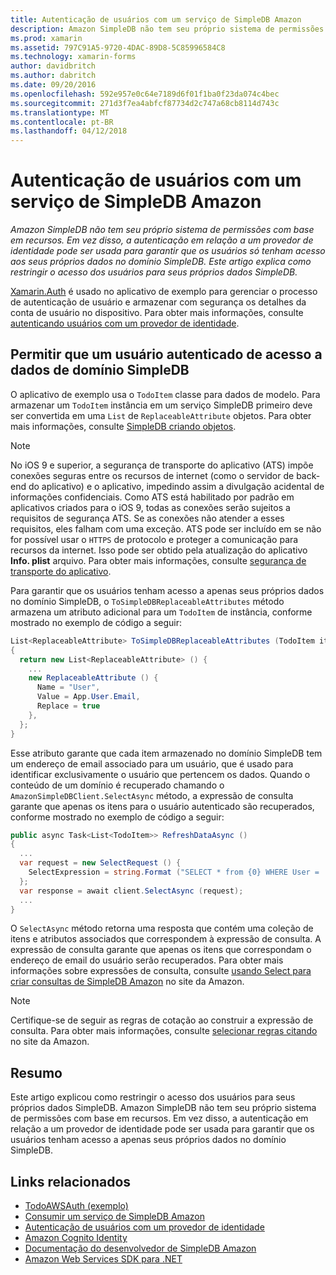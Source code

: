 ```yaml
---
title: Autenticação de usuários com um serviço de SimpleDB Amazon
description: Amazon SimpleDB não tem seu próprio sistema de permissões com base em recursos. Em vez disso, a autenticação em relação a um provedor de identidade pode ser usada para garantir que os usuários só tenham acesso aos seus próprios dados no domínio SimpleDB. Este artigo explica como restringir o acesso dos usuários para seus próprios dados SimpleDB.
ms.prod: xamarin
ms.assetid: 797C91A5-9720-4DAC-89D8-5C85996584C8
ms.technology: xamarin-forms
author: davidbritch
ms.author: dabritch
ms.date: 09/20/2016
ms.openlocfilehash: 592e957e0c64e7189d6f01f1ba0f23da074c4bec
ms.sourcegitcommit: 271d3f7ea4abfcf87734d2c747a68cb8114d743c
ms.translationtype: MT
ms.contentlocale: pt-BR
ms.lasthandoff: 04/12/2018
---
```

# <a name="authenticating-users-with-an-amazon-simpledb-service"></a>Autenticação de usuários com um serviço de SimpleDB Amazon

_Amazon SimpleDB não tem seu próprio sistema de permissões com base em recursos. Em vez disso, a autenticação em relação a um provedor de identidade pode ser usada para garantir que os usuários só tenham acesso aos seus próprios dados no domínio SimpleDB. Este artigo explica como restringir o acesso dos usuários para seus próprios dados SimpleDB._

[Xamarin.Auth](https://github.com/xamarin/Xamarin.Auth) é usado no aplicativo de exemplo para gerenciar o processo de autenticação de usuário e armazenar com segurança os detalhes da conta de usuário no dispositivo. Para obter mais informações, consulte [autenticando usuários com um provedor de identidade](~/xamarin-forms/data-cloud/authentication/oauth.md).

## <a name="allowing-an-authenticated-user-access-to-simpledb-domain-data"></a>Permitir que um usuário autenticado de acesso a dados de domínio SimpleDB

O aplicativo de exemplo usa o `TodoItem` classe para dados de modelo. Para armazenar um `TodoItem` instância em um serviço SimpleDB primeiro deve ser convertida em uma `List` de `ReplaceableAttribute` objetos. Para obter mais informações, consulte [SimpleDB criando objetos](~/xamarin-forms/data-cloud/consuming/aws.md).

> [!NOTE]
> No iOS 9 e superior, a segurança de transporte do aplicativo (ATS) impõe conexões seguras entre os recursos de internet (como o servidor de back-end do aplicativo) e o aplicativo, impedindo assim a divulgação acidental de informações confidenciais. Como ATS está habilitado por padrão em aplicativos criados para o iOS 9, todas as conexões serão sujeitos a requisitos de segurança ATS. Se as conexões não atender a esses requisitos, eles falham com uma exceção.
> ATS pode ser incluído em se não for possível usar o `HTTPS` de protocolo e proteger a comunicação para recursos da internet. Isso pode ser obtido pela atualização do aplicativo **Info. plist** arquivo. Para obter mais informações, consulte [segurança de transporte do aplicativo](~/ios/app-fundamentals/ats.md).

Para garantir que os usuários tenham acesso a apenas seus próprios dados no domínio SimpleDB, o `ToSimpleDBReplaceableAttributes` método armazena um atributo adicional para um `TodoItem` de instância, conforme mostrado no exemplo de código a seguir:

```csharp
List<ReplaceableAttribute> ToSimpleDBReplaceableAttributes (TodoItem item)
{
  return new List<ReplaceableAttribute> () {
    ...
    new ReplaceableAttribute () {
      Name = "User",
      Value = App.User.Email,
      Replace = true
    },
  };
}
```

Esse atributo garante que cada item armazenado no domínio SimpleDB tem um endereço de email associado para um usuário, que é usado para identificar exclusivamente o usuário que pertencem os dados. Quando o conteúdo de um domínio é recuperado chamando o `AmazonSimpleDBClient.SelectAsync` método, a expressão de consulta garante que apenas os itens para o usuário autenticado são recuperados, conforme mostrado no exemplo de código a seguir:

```csharp
public async Task<List<TodoItem>> RefreshDataAsync ()
{
  ...
  var request = new SelectRequest () {
    SelectExpression = string.Format ("SELECT * from {0} WHERE User = '{1}'", tableName, App.User.Email)
  };
  var response = await client.SelectAsync (request);
  ...
}
```

O `SelectAsync` método retorna uma resposta que contém uma coleção de itens e atributos associados que correspondem à expressão de consulta. A expressão de consulta garante que apenas os itens que correspondam o endereço de email do usuário serão recuperados. Para obter mais informações sobre expressões de consulta, consulte [usando Select para criar consultas de SimpleDB Amazon](http://docs.aws.amazon.com/AmazonSimpleDB/latest/DeveloperGuide/UsingSelect.html) no site da Amazon.

> [!NOTE]
> Certifique-se de seguir as regras de cotação ao construir a expressão de consulta. Para obter mais informações, consulte [selecionar regras citando](http://docs.aws.amazon.com/AmazonSimpleDB/latest/DeveloperGuide/QuotingRulesSelect.html) no site da Amazon.

## <a name="summary"></a>Resumo

Este artigo explicou como restringir o acesso dos usuários para seus próprios dados SimpleDB. Amazon SimpleDB não tem seu próprio sistema de permissões com base em recursos. Em vez disso, a autenticação em relação a um provedor de identidade pode ser usada para garantir que os usuários tenham acesso a apenas seus próprios dados no domínio SimpleDB.


## <a name="related-links"></a>Links relacionados

- [TodoAWSAuth (exemplo)](https://developer.xamarin.com/samples/xamarin-forms/WebServices/TodoAWSAuth/)
- [Consumir um serviço de SimpleDB Amazon](~/xamarin-forms/data-cloud/consuming/aws.md)
- [Autenticação de usuários com um provedor de identidade](~/xamarin-forms/data-cloud/authentication/oauth.md)
- [Amazon Cognito Identity](http://docs.aws.amazon.com/cognito/devguide/identity/)
- [Documentação do desenvolvedor de SimpleDB Amazon](http://docs.aws.amazon.com/AmazonSimpleDB/latest/DeveloperGuide/Welcome.html)
- [Amazon Web Services SDK para .NET](https://www.nuget.org/packages?q=Tags%3A%22aws-sdk-v3%22)
